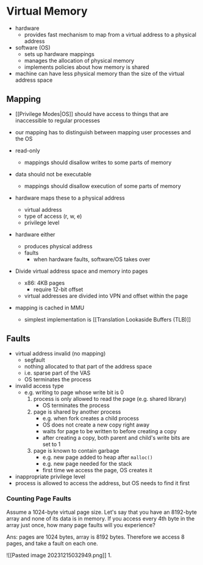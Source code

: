 # Virtual Memory
- hardware 
	- provides fast mechanism to map from a virtual address to a physical address
- software (OS)
	- sets up hardware mappings
	- manages the allocation of physical memory
	- implements policies about how memory is shared
- machine can have less physical memory than the size of the virtual address space

## Mapping
- [[Privilege Modes|OS]] should have access to things that are inaccessible to regular processes
- our mapping has to distinguish between mapping user processes and the OS
- read-only
	- mappings should disallow writes to some parts of memory
- data should not be executable
	- mappings should disallow execution of some parts of memory

- hardware maps these to a physical address
	- virtual address
	- type of access (r, w, e)
	- privilege level
- hardware either
	- produces physical address
	- faults
		- when hardware faults, software/OS takes over
- Divide virtual address space and memory into pages
	- x86: 4KB pages
		- require 12-bit offset
	- virtual addresses are divided into VPN and offset within the page
- mapping is cached in MMU
	- simplest implementation is [[Translation Lookaside Buffers (TLB)]]

## Faults
- virtual address invalid (no mapping)
	- segfault
	- nothing allocated to that part of the address space
	- i.e. sparse part of the VAS
	- OS terminates the process
- invalid access type
	- e.g. writing to page whose write bit is 0
		1. process is only allowed to read the page (e.g. shared library)
			- OS terminates the process
		2. page is shared by another process
			- e.g. when fork creates a child process
			- OS does not create a new copy right away
			- waits for page to be written to before creating a copy
			- after creating a copy, both parent and child's write bits are set to 1
		3. page is known to contain garbage
			- e.g. new page added to heap after `malloc()`
			- e.g. new page needed for the stack
			- first time we access the page, OS creates it
- inappropriate privilege level
- process is allowed to access the address, but OS needs to find it first
### Counting Page Faults
Assume a 1024-byte virtual page size. Let's say that you have an 8192-byte array and none of its data is in memory. If you access every 4th byte in the array just once, how many page faults will you experience?

Ans: pages are 1024 bytes, array is 8192 bytes. Therefore we access 8 pages, and take a fault on each one.

![[Pasted image 20231215032949.png]]
1. 